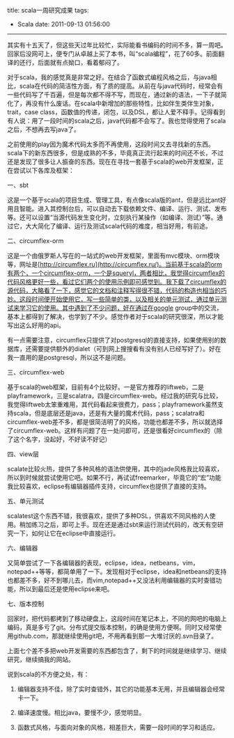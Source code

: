 title: scala一周研究成果
tags:
  - Scala
date: 2011-09-13 01:56:00
---

其实有十五天了，但这些天过年比较忙，实际能看书编码的时间不多，算一周吧。回家后没网可上，便专门从卓越上买了本书，叫“scala编程”，花了60多。前面翻译的还行，后面就有点拗口，看着郁闷了。

对于scala，我的感觉真是非常之好。在结合了函数式编程风格之后，与java相比，scala在代码的简洁性方面，有了质的提高。从前在与java代码时，经常会有一些代码写了千百遍，但是每次都不得不写，而现在，通过新的语法，一下子就简化了，再没有什么废话。在scala中新增加的那些特性，比如伴生类伴生对象，trait，case class，函数值的传递，闭包，以及DSL，都让人爱不释手。记得看到有人说：用了一段时间的scala之后，java代码都不会写了。我也觉得使用了scala之后，不想再去写java了。<span id="more-105"></span>

之前使用的play因为魔术代码太多而不再使用，这段时间又去寻找新的东西。scala下的新东西很多，但是成熟的不多，毕竟真正流行起来的时间还不长，不过还是发现了很多让人振奋的东西。现在在寻找一套基于scala的web开发框架，正在尝试以下各库及框架：

一、sbt

这是一个基于scala的项目生成、管理工具，有点像scala版的ant，但是远比ant好用且智能。进入其控制台后，可以自动去下载依赖文件、编译、运行、测试、发布等。还可以设置“当源代码发生变化时，立刻执行某操作（如编译、测试）”等。通过它，大大简化了编译、运行及测试scala代码的难度，相当好用，有前途。

二、circumflex-orm

这是一个由俄罗斯人写在的一站式的web开发框架，里面有mvc模块、orm模块等，网址是[http://circumflex.ru](http://circumflex.ru/)。当前基于scala的orm有两个，一个circumflex-orm，一个是squeryl，两者相比，我觉得circumflex的代码风格更好一些，看过它们两个的使用示例即可感觉到。我下载了circumflex的源代码，大略看了一下，感觉它的文档和注释写得很不错，代码的构造也相当的巧妙。这段时间便开始使用它，写一些简单的类，以及相关的单元测试，通过单元测试来学习它的使用。其中遇到了不少问题，好在通过在google group中的交流，基本上都得到了解决，也学到了不少。感觉作者对于scala的研究很深，所以才能写出这么好用的api。

有一点需要注意，circumflex只提供了对postgresql的直接支持，如果使用别的数据库，还需要提供额外的dialet（可到网上搜搜看有没有别人已经写好了）。好在我一直用的是postgresql，所以这不是问题。

三、circumflex-web

基于scala的web框架，目前有4个比较好。一是官方推荐的liftweb，二是playframework，三是scalatra，四是circumflex-web。经过我的研究与比较，我觉得liftweb太笨重难用，其代码看起来很费力，pass；playframework虽然支持scala，但是底层还是java，还是有大量的魔术代码，pass；scalatra和circumflex-web差不多，都是很简洁明了的风格，功能也都差不多，所以就选择了circumflex-web。这样有问题了在一处问即可，还是很看好circumflex的（除了这个名字，没起好，不好读不好记）

四、view层

scalate比较火热，提供了多种风格的语法供使用，其中的jade风格我比较喜欢，所以到时候就尝试使用它吧。如果不行，再试试freemarker，毕竟它的“宏”功能我比较喜欢，eclipse有编辑器插件支持，circumflex也提供了直接的支持。

五、单元测试

scalatest这个东西不错，我很喜欢，提供了多种DSL，供喜欢不同风格的人使用。稍加练习之后，即可上手。现在还是通过sbt来运行测试代码的，改天有空研究一下，如何让它在eclipse中直接运行。

六、编辑器

又简单尝试了一下各编辑器的表现，eclipse，idea，netbeans，vim，notepad++等等，都简单用了一下。发现相对于eclipse，idea和netbeans的支持也都差不多，好不到哪儿去，而vim,notepad++又没法利用编辑器的实时查错功能，所以到最后还是使用eclipse来吧。

七、版本控制

回家时，把代码都拷到了移动硬盘上，这段时间在笔记本上，不同的网吧的电脑上编码，真是多亏了git。分布式提交版本控制，的确是使用方便啊。同时又经常使用github.com，那就继续使用git吧，不用再看到那一大堆讨厌的.svn目录了。

上面七个差不多把web开发需要的东西都包含了，剩下的时间就是继续学习、继续研究，继续搞我的网站。

说到scala的不方便之处，有：

1. 编辑器支持不佳，除了实时查错外，其它的功能基本无用，并且编辑器会经常卡一下。

2. 编译速度慢。相比java，要慢不少，感觉明显。

3. 函数式风格，与面向对象的风格，相差巨大，需要一段时间的学习和适应。